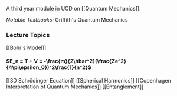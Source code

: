 A third year module in UCD on [[Quantum Mechanics]].

*Notable Textbooks:* Griffith's Quantum Mechanics

### Lecture Topics

[[Bohr's Model]]

#### $E_n = T + V = -\frac{m}{2\hbar^2}(\frac{Ze^2}{4\pi\epsilon_0})^2\frac{1}{n^2}$

[[3D Schrödinger Equation]]
[[Spherical Harmonics]]
[[Copenhagen Interpretation of Quantum Mechanics]]
[[Entanglement]]